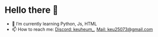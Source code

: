  Hello there 👋
=============
- 🌱 I’m currently learning Python, Js, HTML
- 📫 How to reach me: [Discord: keuheum_](https://discordapp.com/users/604983644733440001), [Mail: keu25073@gmail.com](mailto:keu25073@gmail.com)
<!--* I'm student developer!
* I love python!
* I like doing many project!
* I'm leader of [Team Accu](https://github.com/Team-Accu, "github link")
* I'm admin of [Coading lab](https://github.com/coding-1ab, "github link")
* 
<img src="https://img.shields.io/badge/Python-3776AB?style=flat-square&logo=Python&logoColor=white"/>

<img src="https://img.shields.io/badge/Discord-5865F2?style=flat-square&logo=Discord&logoColor=white"/>

<img src="https://img.shields.io/badge/JavaScript-F7DF1E?style=flat-square&logo=JavaScript&logoColor=white"/>

<img src="https://img.shields.io/badge/Visual Studio Code-007ACC?style=flat-square&logo=Visual Studio Code&logoColor=white&amp;link=http://t-accu.kro.kr/"/>

[<img src='https://img.shields.io/badge/Visual Studio Code-007ACC?style=flat-square&logo=Visual Studio Code&logoColor=white' alt='Visual Studio Code' height='40'>](https://www.youtube.com/channel/dd)  


![GitHub stats](https://github-readme-stats.vercel.app/api?username=keuheum&show_icons=true)  

![GitHub Activity Graph](https://activity-graph.herokuapp.com/graph?username=keuheum)  



![Profile views](https://gpvc.arturio.dev/keuheum)  






This is an H1
=============






**keuheum/keuheum** is a ✨ _special_ ✨ repository because its `README.md` (this file) appears on your GitHub profile.

Here are some ideas to get you started:

- 🔭 I’m currently working on ...
- 🌱 I’m currently learning ...
- 👯 I’m looking to collaborate on ...
- 🤔 I’m looking for help with ...
- 💬 Ask me about ...
- 📫 How to reach me: ...
- 😄 Pronouns: ...
- ⚡ Fun fact: ...
-->
